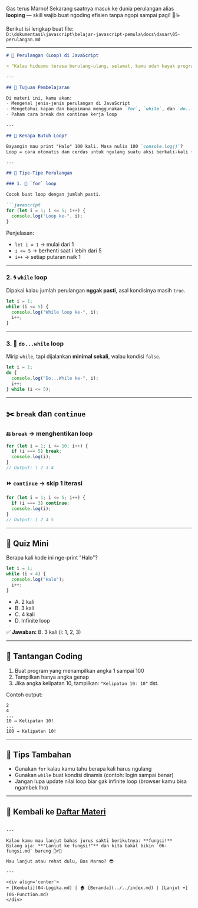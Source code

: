 Gas terus Marno! Sekarang saatnya masuk ke dunia perulangan alias **looping** — skill wajib buat ngoding efisien tanpa ngopi sampai pagi! 🔁☕

Berikut isi lengkap buat file:  
`D:\dokumentasi\javascript\belajar-javascript-pemula\docs\dasar\05-perulangan.md`

---

```markdown
# 🔁 Perulangan (Loop) di JavaScript

> "Kalau hidupmu terasa berulang-ulang, selamat, kamu udah kayak program." — Dev Galau

---

## 🎯 Tujuan Pembelajaran

Di materi ini, kamu akan:
- Mengenal jenis-jenis perulangan di JavaScript
- Mengetahui kapan dan bagaimana menggunakan `for`, `while`, dan `do...while`
- Paham cara break dan continue kerja loop

---

## 🔂 Kenapa Butuh Loop?

Bayangin mau print "Halo" 100 kali. Masa nulis 100 `console.log()`?  
Loop = cara otomatis dan cerdas untuk ngulang suatu aksi berkali-kali 💡

---

## 🔁 Tipe-Tipe Perulangan

### 1. 🔄 `for` loop

Cocok buat loop dengan jumlah pasti.

```javascript
for (let i = 1; i <= 5; i++) {
  console.log("Loop ke-", i);
}
```

Penjelasan:
- `let i = 1` → mulai dari 1
- `i <= 5` → berhenti saat i lebih dari 5
- `i++` → setiap putaran naik 1

---

### 2. 🌀 `while` loop

Dipakai kalau jumlah perulangan **nggak pasti**, asal kondisinya masih `true`.

```javascript
let i = 1;
while (i <= 5) {
  console.log("While loop ke-", i);
  i++;
}
```

---

### 3. 🔁 `do...while` loop

Mirip `while`, tapi dijalankan **minimal sekali**, walau kondisi `false`.

```javascript
let i = 1;
do {
  console.log("Do...While ke-", i);
  i++;
} while (i <= 5);
```

---

## ✂️ `break` dan `continue`

### 🔚 `break` → menghentikan loop

```javascript
for (let i = 1; i <= 10; i++) {
  if (i === 5) break;
  console.log(i);
}
// Output: 1 2 3 4
```

### ⏩ `continue` → skip 1 iterasi

```javascript
for (let i = 1; i <= 5; i++) {
  if (i === 3) continue;
  console.log(i);
}
// Output: 1 2 4 5
```

---

## 🧠 Quiz Mini

Berapa kali kode ini nge-print "Halo"?

```javascript
let i = 1;
while (i < 4) {
  console.log("Halo");
  i++;
}
```

- A. 2 kali  
- B. 3 kali  
- C. 4 kali  
- D. Infinite loop

✅ **Jawaban:** B. 3 kali (i: 1, 2, 3)

---

## 💪 Tantangan Coding

1. Buat program yang menampilkan angka 1 sampai 100
2. Tampilkan hanya angka genap
3. Jika angka kelipatan 10, tampilkan: `"Kelipatan 10: 10"` dst.

Contoh output:
```
2
4
...
10 → Kelipatan 10!
...
100 → Kelipatan 10!
```

---

## 🧠 Tips Tambahan

- Gunakan `for` kalau kamu tahu berapa kali harus ngulang
- Gunakan `while` buat kondisi dinamis (contoh: login sampai benar)
- Jangan lupa update nilai loop biar gak infinite loop (browser kamu bisa ngambek lho)

---

## 🔁 Kembali ke [Daftar Materi](../../index.md)
```

---

Kalau kamu mau lanjut bahas jurus sakti berikutnya: **fungsi!**  
Bilang aja: **"Lanjut ke fungsi!"** dan kita bakal bikin `06-fungsi.md` bareng 🧙‍♂️✨

Mau lanjut atau rehat dulu, Bos Marno? 😎

---

<div align='center'>
⬅️ [Kembali](04-Logika.md) | 🏠 [Beranda](../../index.md) | [Lanjut ➡️](06-Function.md)
</div>
